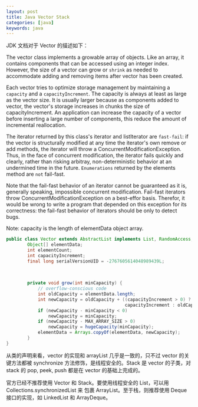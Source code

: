```yaml
---
layout: post
title: Java Vector Stack
categories: [java]
keywords: java
---
```


JDK 文档对于 Vector 的描述如下：

The vector class implements a growable array of objects. Like an array, it contains components that can be accessed using an integer index. However, the size of a vector can grow or `shrink` as needed to accommodate adding and removing items after vector has been created.

Each vector tries to optimize storage management by maintaining a `capacity` and a `capacityIncrement`. The capacity is always at least as large as the vector size. It is usually larger because as components added to vector, the vector's storage increases in chunks the size of capacityIncrement.
An application can increase the capacity of a vector before inserting a large number of components, this reduce the amount of incremental reallocation.

The iterator returned by this class's iterator and listIterator are `fast-fail`: if the vector is structurally modified at any time the iterator's own remove or add methods, the iterator will throw a ConcurrentModificationException. Thus, in the face of concurrent modification, the iterator fails quickly and clearly, rather than risking arbitray, non-deterministic behavior at an undermined time in the future. `Enumerations` returned by the elements method are `not` fail-fast.

Note that the fail-fast behavior of an iterator cannot be guaranteed as it is, generally speaking, impossible concurrent modification. Fail-fast iterators throw ConcurrentModificationException on a best-effor basis. Therefor, it would be wrong to write a program that depended on this exception for its correctness: the fail-fast behavior of iterators should be only to detect bugs.

Note: capacity is the length of elementData object array.

```java
public class Vector extends AbstractList implements List, RandomAccess, Cloneable {
        Object[] elementData;
        int elementCount;
        int capacityIncrement;
        final long serialVersionUID = -2767605614048989439L;
    
        
    
        private void grow(int minCapacity) {
            // overflow-conscious code
            int oldCapacity = elementData.length;
            int newCapacity = oldCapacity + ((capacityIncrement > 0) ?
                                             capacityIncrement : oldCapacity);
            if (newCapacity - minCapacity < 0)
                newCapacity = minCapacity;
            if (newCapacity - MAX_ARRAY_SIZE > 0)
                newCapacity = hugeCapacity(minCapacity);
            elementData = Arrays.copyOf(elementData, newCapacity);
        }
}
```

从类的声明来看，vector 的实现和 arrayList 几乎是一致的，只不过 vector 的关键方法都被 synchronize 方法修饰，是线程安全的。Stack 是 vector 的子类，对 stack 的 pop, peek, push 都是在 vector 的基础上完成的。

官方已经不推荐使用 Vector 和 Stack。要使用线程安全的 List，可以用 Collections.synchronizedList 来 包裹 ArrayList。至于栈，则推荐使用 Deque 接口的实现，如 LinkedList 和 ArrayDeque。

